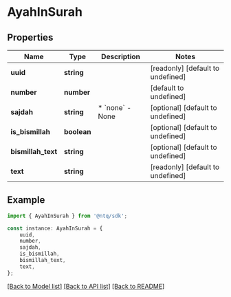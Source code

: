 # AyahInSurah


## Properties

Name | Type | Description | Notes
------------ | ------------- | ------------- | -------------
**uuid** | **string** |  | [readonly] [default to undefined]
**number** | **number** |  | [default to undefined]
**sajdah** | **string** | * &#x60;none&#x60; - None | [optional] [default to undefined]
**is_bismillah** | **boolean** |  | [optional] [default to undefined]
**bismillah_text** | **string** |  | [optional] [default to undefined]
**text** | **string** |  | [readonly] [default to undefined]

## Example

```typescript
import { AyahInSurah } from '@ntq/sdk';

const instance: AyahInSurah = {
    uuid,
    number,
    sajdah,
    is_bismillah,
    bismillah_text,
    text,
};
```

[[Back to Model list]](../README.md#documentation-for-models) [[Back to API list]](../README.md#documentation-for-api-endpoints) [[Back to README]](../README.md)
